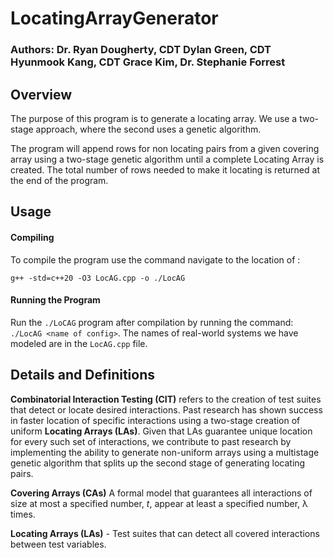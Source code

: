 
# LocatingArrayGenerator
### Authors: Dr. Ryan Dougherty, CDT Dylan Green, CDT Hyunmook Kang, CDT Grace Kim, Dr. Stephanie Forrest
## Overview
The purpose of this program is to generate a locating array. We use a two-stage approach, where the second uses a genetic algorithm.

The program will append rows for non locating pairs from a given covering array using a two-stage genetic algorithm until a complete Locating Array is created. The total number of rows needed to make it locating is returned at the end of the program.
## Usage
#### Compiling

To compile the program use the command navigate to the location of :
```
g++ -std=c++20 -O3 LocAG.cpp -o ./LocAG
```
#### Running the Program
Run the ```./LoCAG``` program after compilation by running the command: ```./LocAG <name of config>```. The names of real-world systems we have modeled are in the ```LocAG.cpp``` file. 

## Details and Definitions
<strong>Combinatorial Interaction Testing (CIT)</strong> refers to the creation of test suites that detect or locate desired interactions. Past research has shown success in faster location of specific interactions using a two-stage creation of uniform <strong>Locating Arrays (LAs)</strong>. Given that LAs guarantee unique location for every such set of interactions, we contribute to past research by implementing the ability to generate non-uniform arrays using a multistage genetic algorithm that splits up the second stage of generating locating pairs.

<strong>Covering Arrays (CAs)</strong> A formal model that guarantees all interactions of size at most a specified number,  $t$, appear at least a specified number, &lambda; times.

<strong>Locating Arrays (LAs)</strong> - Test suites that can detect all covered interactions between test variables.
